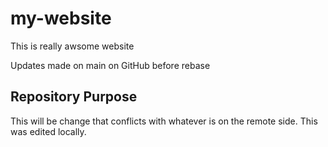 # my-website

This is really awsome website

Updates made on main on GitHub before rebase

## Repository Purpose

This will be change that conflicts
with whatever is on the remote side.
This was edited locally.
